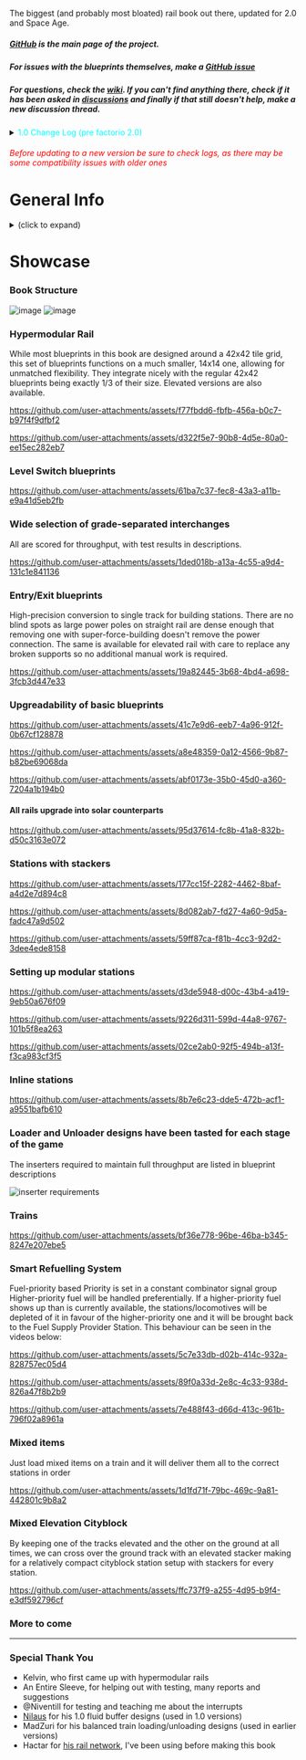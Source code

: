 The biggest (and probably most bloated) rail book out there, updated for 2.0 and Space Age.

##### [GitHub](https://github.com/Opinionated-Blueprints/10-Books-Full-of-Rails) is the main page of the project.

##### For issues with the blueprints themselves, make a [GitHub issue](https://github.com/Opinionated-Blueprints/10-Books-Full-of-Rails/issues)

##### For questions, check the [wiki](https://github.com/Opinionated-Blueprints/10-Books-Full-of-Rails/wiki). If you can't find anything there, check if it has been asked in [discussions](https://github.com/Opinionated-Blueprints/10-Books-Full-of-Rails/discussions) and finally if that still doesn't help, make a new discussion thread.

<details>
  <summary><span style="color:cyan">1.0 Change Log (pre factorio 2.0)</summary>

###### <span style="color:white">18:00 UTC 22.08.2020</color>
- Added the missing accumulator to "Diagonal 4-way" from the "4 Lane Solar" book
- All non-diagonal blueprints now have grid settings to enable placing by dragging. They're placed next to the previous one but only on the horizontal or vertical axis, not on diagonals. If support for that releases I'll update them too.
- New title

###### <span style="color:white">19:00 UTC 23.08 2020</color>
- Landfill added under every blueprint to allow placing on water
- For some stupid reason, I've renamed all 45° turn blueprints to 135° previously, now it's the right way again
- Improved upgradability in and between Category A (Solar) books

###### <span style="color:white">20:00 UTC 25.08.2020</color>
- Added more pictures to description

###### <span style="color:white">13:30 UTC 23.08.2020</color>
- Added Absolute Reference Point setting to every blueprint
- Changed Non-Solar Books' color-coding from yellow to dark orange for better visibility on tooltips
- Fixed "4:2 T Junction Right" from "4:2:1 Lane" and
 "4:2:1 Lane Solar" books (one exit was 1 piece of rail too long)
- Added missing lamps to "4:2 T Junction Left" from "4:2:1 Lane" book

###### <span style="color:white">22:30 UTC 25.08.2020</color>
- Added stations for < C || < C > || < CC || < CCCC > || << CCCC || < CCCC <> CCCC > || << CCC <> CCC > trains and their simple LTN equivalents
- Added blueprints for creating stations from smaller components both for vanilla and LTN

###### <span style="color:white">12:00 UTC 26.08.2020</color>
- Added missing signals to double-headed stations
- All LTN stations now have appropriate maximum and minimum train length set

###### <span style="color:white">15:30 UTC 26.08.2020</color>
- Slightly redesigned all <CC stations and all but <<CCC<>CCC>> provider stations in order to make all stations red belt compatible 
- Added Red Belt stations (upgradable to blue belt)
- Removed the unnecessary middle power pole from all "Straight T Junction" (Category A) blueprints

###### <span style="color:white">16:00 UTC 26.08.2020</color>
- Fixed "Provider - Loading" from Rails -> Stations -> Vanilla (Red Belt) -> Station Parts (was the same blueprint as for LTN version)

###### <span style="color:white">17:00 UTC 26.0.8.2020</color>
- Added "Provider - Front & Rear" and "Requester - Front & Rear" Stations for all 12 car station books

###### <span style="color:white">01:00 UTC 27.08.2020</color>
- Redesigned all stations to make them smaller and simplify the balanced loading/unloading using MadZuri's design
- Added "Provider Front & Rear" and "Requester Front & Rear" to all 12 car stations
- Added more blueprints to "Stations Parts" books

###### <span style="color:white">15:30 UTC 27.08.2020</color>
- Added "Straight Lane Switch U-turn" and "Diagonal Lane Switch U-turn" to all 4 Lane Category A Books
- Reworked signalling in "Straight U-turn" and "Diagonal U-turn" in all 4 Lane Category A Books in order to make them upgradable to the above. Also Diagonal U)-turn" looks like a square now.
- Fixed modularity of rail blueprints with diagonal exits (previously solar panels would overlap)

###### <span style="color:white">16:30 UTC 28.08.2020</color>
- Changed some blueprints in "Station Parts" books and added new ones
- Added "Instructions" book. Inside you can find instructions on setting up MadZuri's Balanced Train Loading and my LTN Stations
- Fixed wiring in Provider stations
- Simplified LTN Station Logic "Provide Threshold" and "Request Threshold" replaced with "Provide Stack Threshold" and "Request Stack Threshold"
- Added train stations for 2L-10C Single-headed trains

###### <span style="color:white">17:30 UTC 28.0.2020</color>
- Normalized train stations
- Added train stackers
- Improved some signalling/removed misplaced "yellow state" signals

###### <span style="color:white">21:30 UTC 29.08.2020</color>
- Provider stations finally work as they should be I swear (all it took was changing "Anything" to "Everything" in inserter settings so you can just put a new station over the old one and settings will be updated)

###### <span style="color:white">12:30 UTC 31.08.2020</color>
- Fixed snapping on "2:1 Exit U-turned"

###### <span style="color:white">10:00 UTC  26.09.2020</color>
- Provider stations now have their chest number set in their arithmetic combinator for balanced loading

###### <span style="color:white">12:30 UTC 06.10.2020</color>
- Forgot to use an upgrade planner on red belt station books, fixed

###### <span style="color:white">18:00 UTC 05.12.2020</color>
- Moved signals from exits of rail blueprints to their entrances as suggested by Josch. Helps blueprints connect better by mitigating some conflicts (if you're planning to use this update on a save where you already have used older versions, you should place a signal in the middle of a big rail block that forms where old rails connect with new. That's not a perfect solution, but anything better would require replacing signalling on all old rails)
- Improved signalling on all "u-turned" blueprints from 4:2:1 books
- Changed "Diagonal U-turn" from 4 Lane books so it is upgradable to "Diagonal Lane Switch U-turn" as originally intended
- If you're playing on 1.1, Factorio saves cable connections in blueprints now, you know what that means

###### <span style="color:white">15:30 UTC 8.12.2020</color>
- Stackers for each train size now have their own books rather than all being shoved together

###### <span style="color:white">20:00 UTC 10.12.2020</color>
- I've missed all of 4:2:1 Solar book, when aligning blueprint grid after update from 06.10.2020 - Fixed
- After previous update, stackers had align to grid checked with some ridiculous values for some reason beyond my understanding- Fixed

###### <span style="color:white">12:30 UTC 13.12.2020</color>
- The reason beyond my understanding from the previous update has been understood. It has to do with changes to blueprint alignment settings in Factorio 1.1. Stations too have been affected by it - Fixed

###### <span style="color:white">19:30 UTC 18.12.2020</color>
(Compatible with older versions)
- All blueprints containing a 90° turn including the various 90° Turns have been redesigned to actually do so. Exceptions are 1) the entirety of Category B, since it was impossible to do, 2)curved/diagonal blueprints from Category C - impossible or already compatible
- Solar blueprints have been redesigned accordingly
- Overall this update increases the number of blueprints that both 2 Lane and 4 Lane 90° Turns can be upgraded into
- Great thanks to An Entire Sleeve for helping out

###### <span style="color:white">21:00 UTC 18.12.2020</color>
(Compatible with older versions)
- Added "Wall" book, containing 7 blueprints designed to protecc your trains from natives

###### <span style="color:white">1:00 UTC 27.12.2020</color>
(Compatible with older versions)
- Added "Entry/Exit" books (new category - D) containing most blueprints from category B with severe modifications (they are way better now)
- Added 4:1 4-way Intersections in 4 variants and their diagonal equivalents
- Stackers have grid snapping (again)
- Reworked blueprint naming so your eyes don't bleed anymore

###### <span style="color:white">1:00 UTC 28.12.2020</color>
(Compatible with older versions)
- Fixed signalling in category D (some blueprints had signals on the wrong side of the rail)
- deleted blueprints from category D in the 'Solar' book that had the singular lane connected to only one side of the main track

###### <span style="color:white">15:00 UTC 28.12.2020</color>
(Compatible with older versions)
- Added grid snapping to non-diagonal blueprints from category D. It actually works and it's amazing. Unfortunately, it's not possible to do this to diagonal blueprints right now

###### <span style="color:white">19:00 UTC 29.12.2020</color>
(Stations were completely reworked, but there shouldn't be any compatibility issues as long as you don't fiddle with the ones you already placed)
- Complete rework of the stations, more freedom with their setup, better belt layouts, switched from circuit-based balancing to mechanical on provider stations - thanks to this there is also less fiddling with LTN stations, no need to worry about where each wire is connected and so on. There are fewer blueprints overall and instead of having 2 separate books for red and blue belts, now there is only one with red ones, upgradable with a provided upgrade planners. Largely influenced by Nilaus's tutorials
- Added 4:2 4-way with three ends with 4 lanes and one end with 2 lanes
- Added 10 car and 5 car stackers
- It's a big update so there is more potential for bugs than normal, I'll fix them as I get reports or notice them myself

###### <span style="color:white">14:00 UTC 30.12.2020</color>
(Compatible with older versions)
- Added landfill to stackers

###### <span style="color:white">16:30 UTC 30.12.2020</color>
(Compatible with older versions)
- Lane split isn't fixed to a specific position on a straight line like it was before giving more freedom with its positioning
- 4:1 4-ways were replaced with a 4:1 4-way that actually is 4-way. 

###### <span style="color:white">22:30 UTC 30.12.2020</color>
(Compatible with older versions)
- Light on stations have been moved outside to allow for placing additional signals if one so desires
- Chests on vanilla stations have been connected with green wires for wire sorcerers

###### <span style="color:white">20:00 UTC 31.12.2020</color>
(Compatible with older versions)
- Added an outline of a  42x42 square of stone bricks to the Tiles book, it's the same size as the grid that all rail blueprints are based on, so it can be used as a placeholder for future rails
- some minor fixes like correcting spelling mistakes, changing blueprint tooltips a bit and so on

###### <span style="color:white">18:00 UTC 01.01.2021</color>
(Compatible with older versions)
- Station buffers got a bit of a remake and more have been added

###### <span style="color:white">18:30 UTC 01.01.2021</color>
(Compatible with older versions)
- Both 4 Lane Entries from Entry/Exit books had some signals on the wrong side of the rails, fixed

###### <span style="color:white">14:00 UTC 02.01.2021</color>
(Compatible with older versions)
- Added more wall blueprints
- Fixed some naming and icon errors 

###### <span style="color:white">14:30 UTC 03.01.2021</color>
(Compatible with older versions)
- Added more stackers
- Reworked stacker naming and icons

###### <span style="color:white">16:00 UTC 04.01.2021</color>
(Compatible with older versions)
- Added stations for 4 car long trains
- Added Maintenance book with a handful of blueprints to keep your walls in good shape

###### <span style="color:white">18:30 UTC 04.01.2021</color>
(Compatible with older versions)
- Walls were beautified
- Wall Maintenance requester stations are no more compact
- I LTN depots are now more compact
- Fixed wrong car numeration in LTN Depots

###### <span style="color:white">00.30 UTC 07.01.2021</color>
(Compatible with older versions)
- Wall Maintenance stations can now service artillery shells
 - Maintenance trains are now longer by 1 car (artillery wagon) which is used to transport said shells
 - There are still variants of those stations that do not have such capabilities for those who have yet to unleash the artillery's might (without artillery, the ones that can service it won't work)
- Added a U shaped wall segment (meant for surrounding U-turns
- Some more wall beautification happened, very likely to be the last

###### <span style="color:white">13:30 UTC 10.01.2021</color>
(Compatible with older versions)
- Blueprints from Entry/Exit books now have normal signals instead of chain signals at their ends, increased throughput

###### <span style="color:white">16:30 UTC 20.01.2021</color>
(Technically compatible but station names changed so you'll have to change the names of your existing stations accordingly or suffer OCD damage for the rest of the run. Alternatively, you can copy your 'Stations' book, and replace the one from this update with it to get the rest)
- Station names changed from coloured text to icons of respective logistic chests resulting in drastically reduced length
- Added 8 car stations
- Added 2 lane buffered 4-way intersections based on "Whirlpool" by Tallinu
- 4:2 4-way (2) has been improved. While It was proven impossible to make it upgradable from 2 lane 4-way, it is now symmetric and doesn't let trains change lanes resulting in higher throughput

###### <span style="color:white">17:00 UTC 20.01.2021</color>
(Compatible with older versions)
- Added 8 car stackers
- Removed unnecessary signals from diagonal stackers

###### <span style="color:white">11:00 UTC 29.01.2021</color>
(Compatible with older versions)
- Added another 4:2 4-way. This one has two 4L ends opposite of two 2L ends. Both straight and diagonal versions
- Added Power Indicators book. Who knows what's inside?
- Added Safe Rail Crossing blueprints
- With the 1.1 release it is now possible to flip blueprints using F and G. Because of this there is no reason to maintain both Left and Right versions of station buffers and as such, they were removed
- Slightly modified the "L" shaped wall so that it doesn't overlap with diagonal U-turns

###### <span style="color:white">21:30 UTC 30.01.2021</color>
(Train stop names in LTN depots have been changed - simple copy-paste will do) 
- Added Train Limit Control blueprints for vanilla Provider and Requester stations
- Added vanilla train Depots
- Added 3 more splits to 4:2:1 books
- (fix) Added green wire connecting vanilla requester stations' buffers
- All Station Buffers now have listed their storage capacity for different stack sizes
- Reworked colour-coding/symbolism in Stations book to make it more consistent
 - LTN Depots now use Roboport Icon instead of the Depot Signal and are colour-coded grey 
 - 'Stackers' book now uses purple, and books/blueprints inside it are plain white as blue was reserved for requesters

###### <span style="color:white">12:30 UTC 31.01.2021</color>
(Compatible with older versions)
- Slight improvements to signalling in 4:2:1 blueprints
- (fix) 2 Lane Safe Rail Crossing is no longer misaligned
- (fix) Solar Safe Lane Crossing blueprints now are truly solar 

###### <span style="color:white">20:30 UTC 02.02.2021</color>
(Compatible with older versions)
- Blueprint description changes/updates, more fancy rich text shenanigans
- Added 7, 9 and 11 car stations and stackers coz why not just have everything from 2 to 12 at this point. And let's not forget about the option of deleting blueprints you're never going to use

###### <span style="color:white">15:00 UTC 07.02.2021</color>
(Compatible with older versions)
- Added 1, 2 and 3 car balance fluid buffers and modified 4 car ones slightly so that it is possible to transfer information about stored fluid through a green wire. All are based on Nilaus's design.
- (fix) 7 car stacker book now has the right blueprints

###### <span style="color:white">18:00 UTC 07.02.2021</color>
(Compatible with older versions)
- (fix) Corrected that some blueprints had the wrong blueprint snapping mode or had it at all when they shouldn't

###### <span style="color:white">15:00 UTC 08.02.2021</color>
(Compatible with older versions)
- (fix) Added ONE missing belt to vanilla 1 car requester buffer ;)

###### <span style="color:white">15:00 UTC 09.02.2021</color>
(Compatible with older versions)
- Y junctions and splits are now more compact
- Added a cursed diagonal rail signal based power display
- Added a circular rail based power display (large and mini)
- Added ONION

###### <span style="color:white">12:30 UTC 10.02.2021</color>
(Compatible with older versions)
- (fix) some spelling in blueprint descriptions

###### <span style="color:white">13:00 UTC 10.02.2021</color>
(Compatible with older versions)
- small changes to wiring of 2 car fluid provider and requester buffers resulting in better pump behavior

######  <span style="color:white">17:00 UTC 08.03.2021</color>
(Compatible with older versions)
- Lamps on stations were moved to stations buffers instead to avoid collision with fluid buffers
- Improvements to grid snapping settings on station buffers
- (fix) Added missing wires on 'Provider -> 4 car fluid buffer'  connecting storage tanks to the power poles
- Some additions/changes to the "Tiles" book, I'm working on something more flexible too

######  <span style="color:white">17:30 UTC 09.03.2021</color>
(Compatible with older versions)
- In the "Tiles" book you can now find 4 new books (2 vanilla/2 modded) containing parts that let you construct new tile patterns like the pre-made ones but with custom size and rail spacing

######  <span style="color:white">12:30 UTC 13.03.2021</color>
(Compatible with older versions)
- In the previous update, I forgot to include the blueprint string

######  <span style="color:white">15:00 UTC 23.04.2021</color>
(Compatible with older versions)
- (fix) 'Non-Solar & solar -> Entry/Exit -> 4 Lane Exit (R)': a rail piece was missing

######  <span style="color:white">19:30 UTC 02.06.2021</color>
(Compatible with older versions)
- (fix) better gate behaviour in safe rail crossings, smaller probability of getting stuck inside

######  <span style="color:white">18:00 UTC 09.06.2021</color>
(Compatible with older versions)
- (fix) blueprints of gated walls didn't have gates in the dragon's teeth
- minor improvements to some tooltips (mostly aesthetic)
- changed landfill layout under safe rail crossing blueprints a bit

######  <span style="color:white">18:00 UTC 16.10.2021</color>
(You may need to change the naming scheme of your stations to be consistent with the new one if you're using a many-to-many train system or something similar, relying on station names. This console command should take care of renaming stations to the new format but only stations: ```/c
local stops = game.surfaces["nauvis"].find_entities_filtered{type="train-stop"}
for _, stop in pairs(stops) do
stop.backer_name = string.gsub(stop.backer_name, "item=", "img=item/")
stop.backer_name = string.gsub(stop.backer_name, "fluid=", "img=fluid/")
end```)
- Changed formatting for station names, so that chat messages are less cluttered and all-round more pleasant to look at
- Updated some tooltips
- Some more minor changes

######  <span style="color:white">21:30 UTC 23.01.2022</color>
(Compatible with older versions)
- maintenance train schedules updated to the latest station naming scheme
- maintenance requesters will now request a new delivery when any item goes below 20-25% (dependent on the item) of the requested amount (was 50 items below request); you can safely paste over the new blueprints over the old ones
- maintenance requester stations had their request numbers modified to require exactly 20 stacks for full delivery so that a maintenance train can carry 2 whole requesters' worth of supply
- filters in maintenance trains' wagons modified accordingly
- replaced storage chests with passive provider chests in maintenance requesters, don't even ask me it wasn't that way from the outset
- LTN providers now use filter inserters between buffer chests and trains
- Added the Whirlpool 2.0 power indicator featuring my latest achievements in Factorio animation

######  <span style="color:white">13:00 UTC 05.02.2022</color>
(Compatible with older versions)
- Added 2 new late-game unloading buffers, efficient, small and cheap
- General improvements to station buffer naming/descriptions
- Removed Station Construction Books - I'm constantly forgetting to bring them up to date with the main station books, and those main books became so customizable by now, that I don't feel like they're needed for anything anymore
- Book names now use bold font for better aesthetics

######  <span style="color:white">20:00 UTC 04.04.2022</color>
(Compatible with older versions)
- Fixed a deadlock case in the 'Entry/Exit' blueprints (not entire books, just the blueprints with 'Entry/Exit' in the name have been altered slightly)

######  <span style="color:white">10:30 UTC 31.05.2022</color>
(Compatible with older versions)
- Fixed that one of the cornerpieces in 'Gates' book was a duplicate of another one
- Changed some symbols in the 'Wall' book to more accurately represent the shape of the pieces with some more fancy symbols

######  <span style="color:white">15:00 UTC 11.06.2022</color>
(Compatible with older versions)
- Added Solar Array book. For now contains 3 designs, in variants with and without radars. Thanks to Omega for the idea and 2 of the designs.
- Fixed instructions for setting up the Train Limit Control for Vanilla Requesters (instructions for arithmetic combinators were switched)

######  <span style="color:white">13:30 UTC 22.06.2022</color>
(Compatible with older versions)
- missing rail piece in '4:2 T Junction (Left)' in '4:2:1 rail' (non soal) book fixed

######  <span style="color:white">15:30 UTC 13.07.2022</color>
(Compatible with older versions)
- Fixed 1-car fluid buffer being what the 2-car one was supposed to be
- Fixed 2-car buffer being just completely wrong

</details>

###### <span style="color:red">Before updating to a new version be sure to check logs, as there may be some compatibility issues with older ones </color>
# General Info

<details>
 <summary>(click to expand)</summary>

- Rails are based on a 42x42 tile grid, which matches 6-car trains perfectly. Supports 3-car and 2-car trains well too
- Blueprints for up to 12 cars are available
- Alternative hypermodular rail blueprints on a tiny 14x14 (2 car length) grid, exactly 1/3 of the regular grid. Both sets are compatible with each other.
- Straight and Turn -> T-Junction -> 4-way in both elevations are directly upgradable
- There are lamps (probably too many tbh)
- ![red circuit](https://github.com/user-attachments/assets/0f4f54c1-5259-49cd-ac2c-6cb983b83d50) and ![green circuit](https://wiki.factorio.com/images/thumb/Green_wire.png/32px-Green_wire.png) connections between large power poles
- (very) wide selection of blueprints: ground, elevated, elevation switch, grade-separated interchanges and more
- above but also with ![solar pannels](https://wiki.factorio.com/images/thumb/Solar_panel.png/32px-Solar_panel.png) and ![accumulator](https://github.com/user-attachments/assets/62d02975-a510-4a2d-b435-523d05f30cac)
 crammed in. Can be placed directly over non-solar blueprints.
- Modular stations with a selection of loading and unloading designs and dynamic train limit and priority control based on the number of items in the buffers
- Alternative (and objectively better :p) bufferless provider stations
- Out-of-the-box support for mixed items regardless of stack size or even if they become mixed on the train due to spoiling. Just load mixed items at the provider and ensure requester stations exist for each item.
- Depots
- Refuelling system with a central supply station and dedicated logistic train that can supply all refuelling stations
- Inline stations - optimised for the smallest possible footprint by placing in-between and very close to straight rails
- Wide selection of stacker designs for all train lengths 2-12
- Premade trains in some common configurations for 2-, 3- and 6-car lengths + DIY locomotives with preset interrupts for more eccentric configurations
- Wall blueprints that follow the same grid as rails and survive 100% evolution on Nauvis. Gleba is planned at some point.
- Solar array blueprints that follow the same grid as rails for Nauvis, Vulcanus and Gleba ratios
- Cityblock utilising mixed elevation rails and supporting 6/3/2 car trains.

</details>

# Showcase

### Book Structure

![image](https://github.com/user-attachments/assets/baf2bb8f-204b-41bf-8f9c-27d270a75087)
![image](https://github.com/user-attachments/assets/2a894419-735c-4c91-8918-a3f36e2988cd)

### Hypermodular Rail
While most blueprints in this book are designed around a 42x42 tile grid, this set of blueprints functions on a much smaller, 14x14 one, allowing for unmatched flexibility. They integrate nicely with the regular 42x42 blueprints being exactly 1/3 of their size.
Elevated versions are also available.

https://github.com/user-attachments/assets/f77fbdd6-fbfb-456a-b0c7-b97f4f9dfbf2

https://github.com/user-attachments/assets/d322f5e7-90b8-4d5e-80a0-ee15ec282eb7

### Level Switch blueprints

https://github.com/user-attachments/assets/61ba7c37-fec8-43a3-a11b-e9a41d5eb2fb

### Wide selection of grade-separated interchanges
All are scored for throughput, with test results in descriptions.

https://github.com/user-attachments/assets/1ded018b-a13a-4c55-a9d4-131c1e841136

### Entry/Exit blueprints
High-precision conversion to single track for building stations.
There are no blind spots as large power poles on straight rail are dense enough that removing one with super-force-building doesn't remove the power connection.
The same is available for elevated rail with care to replace any broken supports so no additional manual work is required.

https://github.com/user-attachments/assets/19a82445-3b68-4bd4-a698-3fcb3d447e33

### Upgreadability of basic blueprints

https://github.com/user-attachments/assets/41c7e9d6-eeb7-4a96-912f-0b67cf128878

https://github.com/user-attachments/assets/a8e48359-0a12-4566-9b87-b82be69068da

https://github.com/user-attachments/assets/abf0173e-35b0-45d0-a360-7204a1b194b0

#### All rails upgrade into solar counterparts

https://github.com/user-attachments/assets/95d37614-fc8b-41a8-832b-d50c3163e072

### Stations with stackers

https://github.com/user-attachments/assets/177cc15f-2282-4462-8baf-a4d2e7d894c8

https://github.com/user-attachments/assets/8d082ab7-fd27-4a60-9d5a-fadc47a9d502

https://github.com/user-attachments/assets/59ff87ca-f81b-4cc3-92d2-3dee4ede8158

### Setting up modular stations

https://github.com/user-attachments/assets/d3de5948-d00c-43b4-a419-9eb50a676f09

https://github.com/user-attachments/assets/9226d311-599d-44a8-9767-101b5f8ea263

https://github.com/user-attachments/assets/02ce2ab0-92f5-494b-a13f-f3ca983cf3f5

### Inline stations

https://github.com/user-attachments/assets/8b7e6c23-dde5-472b-acf1-a9551bafb610

### Loader and Unloader designs have been tasted for each stage of the game
The inserters required to maintain full throughput are listed in blueprint descriptions

![inserter requirements](https://github.com/user-attachments/assets/e23bc27b-6862-40e9-974d-2c654f60afc7)

### Trains

https://github.com/user-attachments/assets/bf36e778-96be-46ba-b345-8247e207ebe5

### Smart Refuelling System
Fuel-priority based
Priority is set in a constant combinator signal group
Higher-priority fuel will be handled preferentially. If a higher-priority fuel shows up than is currently available, the stations/locomotives will be depleted of it in favour of the higher-priority one and it will be brought back to the Fuel Supply Provider Station.
This behaviour can be seen in the videos below:

https://github.com/user-attachments/assets/5c7e33db-d02b-414c-932a-828757ec05d4

https://github.com/user-attachments/assets/89f0a33d-2e8c-4c33-938d-826a47f8b2b9

https://github.com/user-attachments/assets/7e488f43-d66d-413c-961b-796f02a8961a

### Mixed items
Just load mixed items on a train and it will deliver them all to the correct stations in order

https://github.com/user-attachments/assets/1d1fd71f-79bc-469c-9a81-442801c9b8a2

### Mixed Elevation Cityblock
By keeping one of the tracks elevated and the other on the ground at all times, we can cross over the ground track with an elevated stacker making for a relatively compact cityblock station setup with stackers for every station.

https://github.com/user-attachments/assets/ffc737f9-a255-4d95-b9f4-e3df592796cf


### More to come

---

### Special Thank You
- Kelvin, who first came up with hypermodular rails
- An Entire Sleeve, for helping out with testing, many reports and suggestions
- @Niventill for testing and teaching me about the interrupts
- [Nilaus](https://www.youtube.com/channel/UCD80bzqJh1N7lOqn7n0vKTg) for his 1.0 fluid buffer designs (used in 1.0 versions)
- MadZuri for his balanced train loading/unloading designs (used in earlier versions)
- Hactar for [his rail network](https://gist.github.com/HactarCE/bc85d8c49d3e686d66d181d471cd50b1), I've been using before making this book
